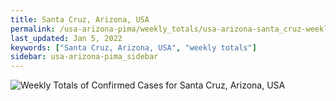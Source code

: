 ```yaml
---
title: Santa Cruz, Arizona, USA
permalink: /usa-arizona-pima/weekly_totals/usa-arizona-santa_cruz-weekly_totals.html
last_updated: Jan 5, 2022
keywords: ["Santa Cruz, Arizona, USA", "weekly totals"]
sidebar: usa-arizona-pima_sidebar
---
```


![Weekly Totals of Confirmed Cases for Santa Cruz, Arizona, USA](/covid_tracker/images/graphs/usa-arizona-santa_cruz-weekly_totals_graph.png)
